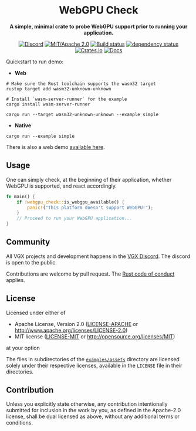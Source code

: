 <div align="center">

# WebGPU Check

**A simple, minimal crate to probe WebGPU support prior to running your application.**

[![Discord](https://img.shields.io/discord/913957940560531456.svg?label=VGX&logo=discord&logoColor=ffffff&color=7389D8&labelColor=6A7EC2)](https://discord.gg/zrjnQzdjCB)
[![MIT/Apache 2.0](https://img.shields.io/badge/license-MIT%2FApache-blue.svg)](#license)
[![Build status](https://github.com/loopystudios/webgpu_check/workflows/CI/badge.svg)](https://github.com/loopystudios/webgpu_check/actions)
[![dependency status](https://deps.rs/repo/github/loopystudios/webgpu_check/status.svg)](https://deps.rs/repo/github/loopystudios/webgpu_check)
[![Crates.io](https://img.shields.io/crates/v/webgpu_check.svg)](https://crates.io/crates/webgpu_check)
[![Docs](https://img.shields.io/docsrs/webgpu_check)](https://docs.rs/webgpu_check)

</div>

Quickstart to run demo:

- **Web**

```shell
# Make sure the Rust toolchain supports the wasm32 target
rustup target add wasm32-unknown-unknown

# Install `wasm-server-runner` for the example
cargo install wasm-server-runner

cargo run --target wasm32-unknown-unknown --example simple
```

- **Native**

```shell
cargo run --example simple
```

There is also a web demo [available here](https://loopystudios.github.io/webgpu_check).

## Usage

One can simply check, at the beginning of their application, whether WebGPU is supported, and react accordingly.

```rust
fn main() {
    if !webgpu_check::is_webgpu_available() {
        panic!("This platform doesn't support WebGPU!");
    }
    // Proceed to run your WebGPU application...
}
```

## Community

All VGX projects and development happens in the [VGX Discord](https://discord.gg/zrjnQzdjCB). The discord is open to the public.

Contributions are welcome by pull request. The [Rust code of conduct](https://www.rust-lang.org/policies/code-of-conduct) applies.

## License

Licensed under either of

- Apache License, Version 2.0
   ([LICENSE-APACHE](LICENSE-APACHE) or <http://www.apache.org/licenses/LICENSE-2.0>)
- MIT license
   ([LICENSE-MIT](LICENSE-MIT) or <http://opensource.org/licenses/MIT>)

at your option

The files in subdirectories of the [`examples/assets`](/examples/assets) directory are licensed solely under
their respective licenses, available in the `LICENSE` file in their directories.

## Contribution

Unless you explicitly state otherwise, any contribution intentionally submitted
for inclusion in the work by you, as defined in the Apache-2.0 license, shall be
dual licensed as above, without any additional terms or conditions.
